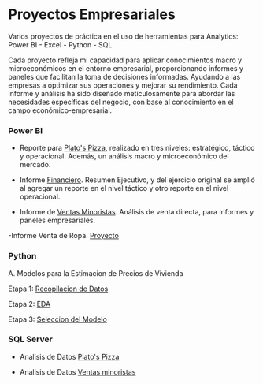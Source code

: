 # Proyectos Empresariales 
Varios proyectos de práctica en el uso de herramientas para Analytics:  Power BI - Excel - Python - SQL

Cada proyecto refleja mi capacidad para aplicar conocimientos macro y microeconómicos en el entorno empresarial, proporcionando informes y paneles que facilitan la toma de decisiones informadas. Ayudando a las empresas a optimizar sus operaciones y mejorar su rendimiento. Cada informe y análisis ha sido diseñado meticulosamente para abordar las necesidades específicas del negocio, con base al conocimiento en el campo económico-empresarial.

### Power BI

- Reporte para [Plato's Pizza](https://github.com/EvelynOr/4.Portafolio/tree/main/Empresarial/Pizza%20Challenge), realizado en tres niveles: estratégico, táctico y operacional. Además, un análisis macro y microeconómico del mercado.
    
- Informe [Financiero](https://github.com/EvelynOr/4.Portafolio/tree/main/Empresarial/Finanzas). Resumen Ejecutivo, y del ejercicio original se amplió al agregar un reporte en el nivel táctico y otro reporte en el nivel operacional.

- Informe de [Ventas Minoristas](https://github.com/EvelynOr/4.Portafolio/tree/main/Empresarial/Ventas%20Minorista). Análisis de venta directa, para informes y paneles empresariales. 

-Informe Venta de Ropa. [Proyecto](https://github.com/EvelynOr/4.Portafolio/tree/main/Empresarial/Venta%20de%20Ropa)


### Python

A. Modelos para la Estimacion de Precios de Vivienda

Etapa 1: [Recopilacion de Datos](https://github.com/EvelynOr/Python/tree/main/1.%20Proyectos/1.%20House%20Price%20Prediction)

Etapa 2: [EDA](https://github.com/EvelynOr/Python/blob/main/1.%20Proyectos/1.%20House%20Price%20Prediction/Etapa%202_%20EDA_BostonHousing.ipynb)

Etapa 3: [Seleccion del Modelo](https://github.com/EvelynOr/Python/blob/main/1.%20Proyectos/1.%20House%20Price%20Prediction/Etapa%203_%20SeleccionModelo_BostonHousing%20.ipynb)



### SQL Server

- Analisis de Datos [Plato's Pizza](https://github.com/EvelynOr/4.Portafolio/blob/main/Empresarial/Pizza%20Challenge/AnalisisDatos.sql)
   
- Analisis de Datos [Ventas minoristas](https://github.com/EvelynOr/SQL/blob/main/2.%20Ventas%20Minorista/VentasMinoristas.sql)
